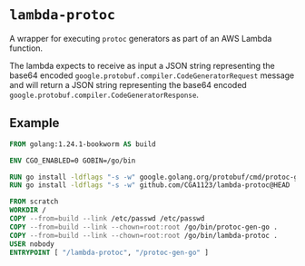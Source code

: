 # `lambda-protoc`

A wrapper for executing `protoc` generators as part of an AWS Lambda function.

The lambda expects to receive as input a JSON string representing the base64
encoded `google.protobuf.compiler.CodeGeneratorRequest` message and will return
a JSON string representing the base64 encoded
`google.protobuf.compiler.CodeGeneratorResponse`.

## Example

```dockerfile
FROM golang:1.24.1-bookworm AS build

ENV CGO_ENABLED=0 GOBIN=/go/bin

RUN go install -ldflags "-s -w" google.golang.org/protobuf/cmd/protoc-gen-go@v1.36.6
RUN go install -ldflags "-s -w" github.com/CGA1123/lambda-protoc@HEAD

FROM scratch
WORKDIR /
COPY --from=build --link /etc/passwd /etc/passwd
COPY --from=build --link --chown=root:root /go/bin/protoc-gen-go .
COPY --from=build --link --chown=root:root /go/bin/lambda-protoc .
USER nobody
ENTRYPOINT [ "/lambda-protoc", "/protoc-gen-go" ]
```
